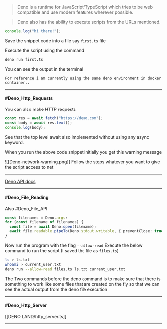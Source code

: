 
> Deno is a runtime for JavaScript/TypeScript which tries to be web compatible and use modern features wherever possible.


> Deno also has the ability to execute scripts from the URLs mentioned.


```typescript
console.log("hi there!");
```

Save the snippet code into a file say `first.ts` file

Execute the script using the command
```bash
deno run first.ts
```

You can see the output in the terminal

`For reference i am currently using the same deno environment in docker container..`

---
#### #Deno_Http_Requests

You can also make HTTP requests

```typescript
const res = await fetch("https://deno.com");
const body = await res.text();
console.log(body);
```

See that the top level await also implemented without using any async keyword.

When you run the above code snippet initially you get this warning message

![[Deno-network-warning.png]]
Follow the steps whatever you want to give the script access to net

---
[Deno API docs](https://deno.land/api@v1.36.2)

---
#### #Deno_File_Reading

Also #Deno_File_API 

```typescript
const filenames = Deno.args;
for (const filename of filenames) {
  const file = await Deno.open(filename);
  await file.readable.pipeTo(Deno.stdout.writable, { preventClose: true });
}
```

Now run the program with the flag `--allow-read` 
Execute the below command to run the script (I saved the file as `files.ts`)
```bash
ls > ls.txt
whoami > current_user.txt
deno run --allow-read files.ts ls.txt current_user.txt
```

The Two commands before the deno command is to make sure that there is something to work like some files that are created on the fly so that we can see the actual output from the deno file execution

---

#### #Deno_Http_Server

[[DENO LAND/http_server.ts]]

---

